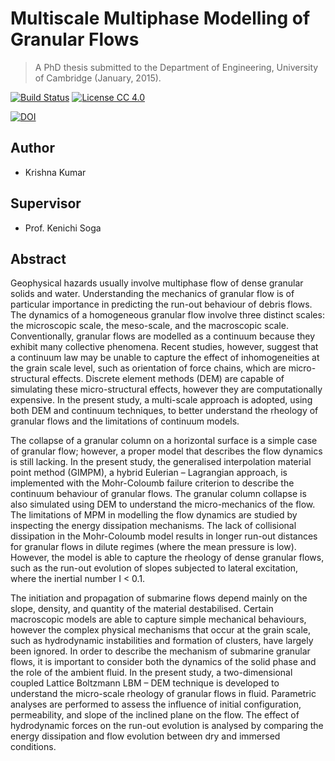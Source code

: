 Multiscale Multiphase Modelling of Granular Flows
=================================================
> A PhD thesis submitted to the Department of Engineering, University of Cambridge (January, 2015).

[![Build Status](https://api.travis-ci.org/kks32/phd-thesis.svg)](https://travis-ci.org/kks32/phd-thesis)
[![License CC 4.0](https://img.shields.io/badge/license-CC--4.0-brightgreen.svg)](license.md)


[![DOI](https://zenodo.org/badge/DOI/10.5281/zenodo.160339.svg)](https://doi.org/10.5281/zenodo.160339)



## Author
*   Krishna Kumar

## Supervisor
*   Prof. Kenichi Soga

## Abstract
Geophysical hazards usually involve multiphase flow of dense granular solids and water.
Understanding the mechanics of granular flow is of particular importance in predicting the
run-out behaviour of debris flows. The dynamics of a homogeneous granular flow involve
three distinct scales: the microscopic scale, the meso-scale, and the macroscopic scale.
Conventionally, granular flows are modelled as a continuum because they exhibit many
collective phenomena. Recent studies, however, suggest that a continuum law may be unable
to capture the effect of inhomogeneities at the grain scale level, such as orientation of force
chains, which are micro-structural effects. Discrete element methods (DEM) are capable of
simulating these micro-structural effects, however they are computationally expensive. In the
present study, a multi-scale approach is adopted, using both DEM and continuum techniques,
to better understand the rheology of granular flows and the limitations of continuum models.

The collapse of a granular column on a horizontal surface is a simple case of granular
flow; however, a proper model that describes the flow dynamics is still lacking. In the present
study, the generalised interpolation material point method (GIMPM), a hybrid Eulerian –
Lagrangian approach, is implemented with the Mohr-Coloumb failure criterion to describe
the continuum behaviour of granular flows. The granular column collapse is also simulated
using DEM to understand the micro-mechanics of the flow. The limitations of MPM in
modelling the flow dynamics are studied by inspecting the energy dissipation mechanisms.
The lack of collisional dissipation in the Mohr-Coloumb model results in longer run-out
distances for granular flows in dilute regimes (where the mean pressure is low). However, the
model is able to capture the rheology of dense granular flows, such as the run-out evolution
of slopes subjected to lateral excitation, where the inertial number I < 0.1.

The initiation and propagation of submarine flows depend mainly on the slope, density,
and quantity of the material destabilised. Certain macroscopic models are able to capture
simple mechanical behaviours, however the complex physical mechanisms that occur at the
grain scale, such as hydrodynamic instabilities and formation of clusters, have largely been
ignored. In order to describe the mechanism of submarine granular flows, it is important to
consider both the dynamics of the solid phase and the role of the ambient fluid. In the present
study, a two-dimensional coupled Lattice Boltzmann LBM – DEM technique is developed to understand the micro-scale rheology of granular flows in fluid. Parametric analyses are
performed to assess the influence of initial configuration, permeability, and slope of the
inclined plane on the flow. The effect of hydrodynamic forces on the run-out evolution is
analysed by comparing the energy dissipation and flow evolution between dry and immersed
conditions.
